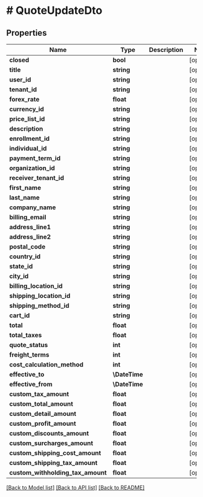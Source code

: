 # # QuoteUpdateDto

## Properties

Name | Type | Description | Notes
------------ | ------------- | ------------- | -------------
**closed** | **bool** |  | [optional]
**title** | **string** |  | [optional]
**user_id** | **string** |  | [optional]
**tenant_id** | **string** |  | [optional]
**forex_rate** | **float** |  | [optional]
**currency_id** | **string** |  | [optional]
**price_list_id** | **string** |  | [optional]
**description** | **string** |  | [optional]
**enrollment_id** | **string** |  | [optional]
**individual_id** | **string** |  | [optional]
**payment_term_id** | **string** |  | [optional]
**organization_id** | **string** |  | [optional]
**receiver_tenant_id** | **string** |  | [optional]
**first_name** | **string** |  | [optional]
**last_name** | **string** |  | [optional]
**company_name** | **string** |  | [optional]
**billing_email** | **string** |  | [optional]
**address_line1** | **string** |  | [optional]
**address_line2** | **string** |  | [optional]
**postal_code** | **string** |  | [optional]
**country_id** | **string** |  | [optional]
**state_id** | **string** |  | [optional]
**city_id** | **string** |  | [optional]
**billing_location_id** | **string** |  | [optional]
**shipping_location_id** | **string** |  | [optional]
**shipping_method_id** | **string** |  | [optional]
**cart_id** | **string** |  | [optional]
**total** | **float** |  | [optional]
**total_taxes** | **float** |  | [optional]
**quote_status** | **int** |  | [optional]
**freight_terms** | **int** |  | [optional]
**cost_calculation_method** | **int** |  | [optional]
**effective_to** | **\DateTime** |  | [optional]
**effective_from** | **\DateTime** |  | [optional]
**custom_tax_amount** | **float** |  | [optional]
**custom_total_amount** | **float** |  | [optional]
**custom_detail_amount** | **float** |  | [optional]
**custom_profit_amount** | **float** |  | [optional]
**custom_discounts_amount** | **float** |  | [optional]
**custom_surcharges_amount** | **float** |  | [optional]
**custom_shipping_cost_amount** | **float** |  | [optional]
**custom_shipping_tax_amount** | **float** |  | [optional]
**custom_withholding_tax_amount** | **float** |  | [optional]

[[Back to Model list]](../../README.md#models) [[Back to API list]](../../README.md#endpoints) [[Back to README]](../../README.md)
